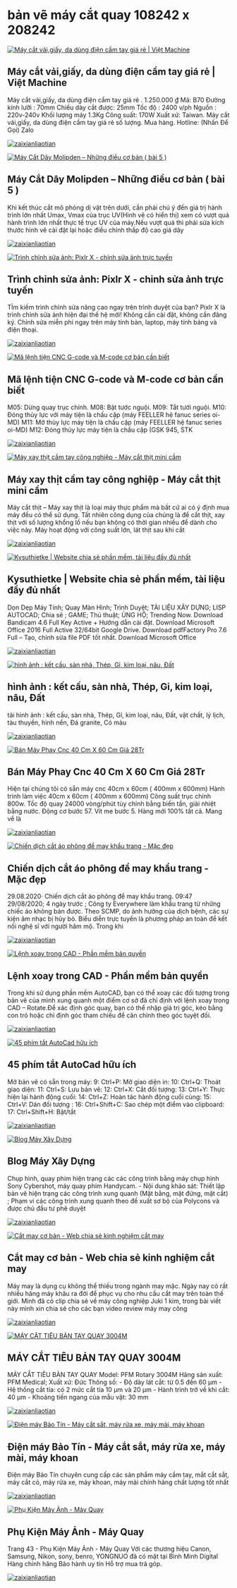 # bản vẽ máy cắt quay 108242 x 208242
<a href="https://mnn.zoosnet.net/LR/Chatpre.aspx?id=MNN94995150&p=https://topgrinding.com/" target="_blank">![Máy cắt vải,giấy, da dùng điện cầm tay giá rẻ | Việt Machine](https://github.com/technlg/images/blob/main/2.jpg)</a>
## Máy cắt vải,giấy, da dùng điện cầm tay giá rẻ | Việt Machine
Máy cắt vải,giấy, da dùng điện cầm tay giá rẻ . 1.250.000 ₫ Mã: B70 Đường kính lưỡi : 70mm Chiều dày cắt được: 25mm Tốc độ : 2400 v/ph Nguồn : 220v-240v Khối lượng máy 1.3Kg Công suất: 170W Xuất xứ: Taiwan. Máy cắt vải,giấy, da dùng điện cầm tay giá rẻ số lượng. Mua hàng. Hotline: (Nhấn Để Gọi) Zalo 
<a href="https://mnn.zoosnet.net/LR/Chatpre.aspx?id=MNN94995150&p=https://topgrinding.com/" target="_blank"><img src="https://github.com/technlg/images/raw/main/chat11.jpg" alt="zaixianliaotian"/></a><a href="//whatsapp.shibangsoft.com/WhatsApp.php" ><img src="https://github.com/technlg/images/raw/main/chat11.png" alt=""></a>
<a href="https://mnn.zoosnet.net/LR/Chatpre.aspx?id=MNN94995150&p=https://topgrinding.com/" target="_blank">![Máy Cắt Dây Molipden – Những điều cơ bản ( bài 5 )](https://github.com/technlg/images/blob/main/23.jpg)</a>
## Máy Cắt Dây Molipden – Những điều cơ bản ( bài 5 )
Khi kết thúc cắt mô phỏng dị vật trên dưới, cần phải chú ý đến giá trị hành trình lớn nhất Umax, Vmax của trục UV(Hình vẽ có hiển thị) xem có vượt quá hành trình lớn nhất thực tế trục UV của máy.Nếu vượt quá thì phải sửa kích thước hình vẽ cài đặt lại hoặc điều chỉnh thấp độ cao giá dây 
<a href="https://mnn.zoosnet.net/LR/Chatpre.aspx?id=MNN94995150&p=https://topgrinding.com/" target="_blank"><img src="https://github.com/technlg/images/raw/main/chat11.jpg" alt="zaixianliaotian"/></a><a href="//whatsapp.shibangsoft.com/WhatsApp.php" ><img src="https://github.com/technlg/images/raw/main/chat11.png" alt=""></a>
<a href="https://mnn.zoosnet.net/LR/Chatpre.aspx?id=MNN94995150&p=https://topgrinding.com/" target="_blank">![Trình chỉnh sửa ảnh: Pixlr X - chỉnh sửa ảnh trực tuyến ](https://github.com/technlg/images/blob/main/40.jpg)</a>
## Trình chỉnh sửa ảnh: Pixlr X - chỉnh sửa ảnh trực tuyến 
TÌm kiếm trình chỉnh sửa nâng cao ngay trên trình duyệt của bạn? Pixlr X là trình chỉnh sửa ảnh hiện đại thế hệ mới! Không cần cài đặt, không cần đăng ký. Chỉnh sửa miễn phí ngay trên máy tính bàn, laptop, máy tính bảng và điện thoại.
<a href="https://mnn.zoosnet.net/LR/Chatpre.aspx?id=MNN94995150&p=https://topgrinding.com/" target="_blank"><img src="https://github.com/technlg/images/raw/main/chat11.jpg" alt="zaixianliaotian"/></a><a href="//whatsapp.shibangsoft.com/WhatsApp.php" ><img src="https://github.com/technlg/images/raw/main/chat11.png" alt=""></a>
<a href="https://mnn.zoosnet.net/LR/Chatpre.aspx?id=MNN94995150&p=https://topgrinding.com/" target="_blank">![Mã lệnh tiện CNC G-code và M-code cơ bản cần biết](https://github.com/technlg/images/blob/main/23.jpg)</a>
## Mã lệnh tiện CNC G-code và M-code cơ bản cần biết
M05: Dừng quay trục chính. M08: Bật tước nguội. M09: Tắt tưới nguội. M10: Đóng thủy lực với máy tiện là chấu cặp (máy FEELLER hệ fanuc series oi-MD) M11: Mở thủy lực máy tiện là chấu cặp (máy FEELLER hệ fanuc series oi-MD) M12: Đóng thủy lực máy tiện là chấu cặp (GSK 945, STK 
<a href="https://mnn.zoosnet.net/LR/Chatpre.aspx?id=MNN94995150&p=https://topgrinding.com/" target="_blank"><img src="https://github.com/technlg/images/raw/main/chat11.jpg" alt="zaixianliaotian"/></a><a href="//whatsapp.shibangsoft.com/WhatsApp.php" ><img src="https://github.com/technlg/images/raw/main/chat11.png" alt=""></a>
<a href="https://mnn.zoosnet.net/LR/Chatpre.aspx?id=MNN94995150&p=https://topgrinding.com/" target="_blank">![Máy xay thịt cầm tay công nghiệp - Máy cắt thịt mini cầm ](https://github.com/technlg/images/blob/main/42.jpg)</a>
## Máy xay thịt cầm tay công nghiệp - Máy cắt thịt mini cầm 
Máy cắt thịt – Máy xay thịt là loại máy thực phẩm mà bất cứ ai có ý định mua máy đều có thể sử dụng. Tất nhiên công dụng của chúng là để cắt thịt, xay thịt với số lượng khổng lồ nếu bạn không có thời gian nhiều để dành cho việc này. Máy hoạt động với công suất lớn, lát thịt sau khi cắt 
<a href="https://mnn.zoosnet.net/LR/Chatpre.aspx?id=MNN94995150&p=https://topgrinding.com/" target="_blank"><img src="https://github.com/technlg/images/raw/main/chat11.jpg" alt="zaixianliaotian"/></a><a href="//whatsapp.shibangsoft.com/WhatsApp.php" ><img src="https://github.com/technlg/images/raw/main/chat11.png" alt=""></a>
<a href="https://mnn.zoosnet.net/LR/Chatpre.aspx?id=MNN94995150&p=https://topgrinding.com/" target="_blank">![Kysuthietke | Website chia sẻ phần mềm, tài liệu đầy đủ nhất](https://github.com/technlg/images/blob/main/22.jpg)</a>
## Kysuthietke | Website chia sẻ phần mềm, tài liệu đầy đủ nhất
Dọn Dẹp Máy Tính; Quay Màn Hình; Trình Duyệt; TÀI LIỆU XÂY DỰNG; LISP AUTOCAD; Chia sẻ ; GAME; Thủ thuật; ỦNG HỘ; Trending Now. Download Bandicam 4.6 Full Key Active + Hướng dẫn cài đặt. Download Microsoft Office 2016 Full Active 32/64bit Google Drive. Download pdfFactory Pro 7.6 Full – Tạo, chỉnh sửa file PDF tốt nhất. Download Microsoft Office 
<a href="https://mnn.zoosnet.net/LR/Chatpre.aspx?id=MNN94995150&p=https://topgrinding.com/" target="_blank"><img src="https://github.com/technlg/images/raw/main/chat11.jpg" alt="zaixianliaotian"/></a><a href="//whatsapp.shibangsoft.com/WhatsApp.php" ><img src="https://github.com/technlg/images/raw/main/chat11.png" alt=""></a>
<a href="https://mnn.zoosnet.net/LR/Chatpre.aspx?id=MNN94995150&p=https://topgrinding.com/" target="_blank">![hình ảnh : kết cấu, sàn nhà, Thép, Gỉ, kim loại, nâu, Đất ](https://github.com/technlg/images/blob/main/11.jpg)</a>
## hình ảnh : kết cấu, sàn nhà, Thép, Gỉ, kim loại, nâu, Đất 
tải hình ảnh : kết cấu, sàn nhà, Thép, Gỉ, kim loại, nâu, Đất, vật chất, lý lịch, tàu thuyền, hình nền, Đá granite, Có màu 
<a href="https://mnn.zoosnet.net/LR/Chatpre.aspx?id=MNN94995150&p=https://topgrinding.com/" target="_blank"><img src="https://github.com/technlg/images/raw/main/chat11.jpg" alt="zaixianliaotian"/></a><a href="//whatsapp.shibangsoft.com/WhatsApp.php" ><img src="https://github.com/technlg/images/raw/main/chat11.png" alt=""></a>
<a href="https://mnn.zoosnet.net/LR/Chatpre.aspx?id=MNN94995150&p=https://topgrinding.com/" target="_blank">![Bán Máy Phay Cnc 40 Cm X 60 Cm Giá 28Tr](https://github.com/technlg/images/blob/main/2.jpg)</a>
## Bán Máy Phay Cnc 40 Cm X 60 Cm Giá 28Tr
Hiện tại chúng tôi có sẵn máy cnc 40cm x 60cm ( 400mm x 600mm) Hành trình làm việc 40cm x 60cm ( 400mm x 600mm) Công suất trục chính 800w. Tốc độ quay 24000 vòng/phút tùy chỉnh bằng biến tần, giải nhiệt bằng nước. Động cơ bước 57. Vít me bước 5. Hàng mới 100% tất cả. Mang về là 
<a href="https://mnn.zoosnet.net/LR/Chatpre.aspx?id=MNN94995150&p=https://topgrinding.com/" target="_blank"><img src="https://github.com/technlg/images/raw/main/chat11.jpg" alt="zaixianliaotian"/></a><a href="//whatsapp.shibangsoft.com/WhatsApp.php" ><img src="https://github.com/technlg/images/raw/main/chat11.png" alt=""></a>
<a href="https://mnn.zoosnet.net/LR/Chatpre.aspx?id=MNN94995150&p=https://topgrinding.com/" target="_blank">![Chiến dịch cắt áo phông để may khẩu trang - Mặc đẹp ](https://github.com/technlg/images/blob/main/49.jpg)</a>
## Chiến dịch cắt áo phông để may khẩu trang - Mặc đẹp 
29.08.2020· Chiến dịch cắt áo phông để may khẩu trang. 09:47 29/08/2020; 4 ngày trước ; Công ty Everywhere làm khẩu trang từ những chiếc áo không bán được. Theo SCMP, do ảnh hưởng của dịch bệnh, các sự kiện âm nhạc bị hủy bỏ. Biểu diễn trực tuyến là phương pháp an toàn để kết nối nghệ sĩ với người hâm mộ. Trong khi 
<a href="https://mnn.zoosnet.net/LR/Chatpre.aspx?id=MNN94995150&p=https://topgrinding.com/" target="_blank"><img src="https://github.com/technlg/images/raw/main/chat11.jpg" alt="zaixianliaotian"/></a><a href="//whatsapp.shibangsoft.com/WhatsApp.php" ><img src="https://github.com/technlg/images/raw/main/chat11.png" alt=""></a>
<a href="https://mnn.zoosnet.net/LR/Chatpre.aspx?id=MNN94995150&p=https://topgrinding.com/" target="_blank">![Lệnh xoay trong CAD - Phần mềm bản quyền](https://github.com/technlg/images/blob/main/23.jpg)</a>
## Lệnh xoay trong CAD - Phần mềm bản quyền
Trong khi sử dụng phần mềm AutoCAD, bạn có thể xoay các đối tượng trong bản vẽ của mình xung quanh một điểm cơ sở đã chỉ định với lệnh xoay trong CAD – Rotate.Để xác định góc quay, bạn có thể nhập giá trị góc, kéo bằng con trỏ hoặc chỉ định góc tham chiếu để căn chỉnh theo góc tuyệt đối.
<a href="https://mnn.zoosnet.net/LR/Chatpre.aspx?id=MNN94995150&p=https://topgrinding.com/" target="_blank"><img src="https://github.com/technlg/images/raw/main/chat11.jpg" alt="zaixianliaotian"/></a><a href="//whatsapp.shibangsoft.com/WhatsApp.php" ><img src="https://github.com/technlg/images/raw/main/chat11.png" alt=""></a>
<a href="https://mnn.zoosnet.net/LR/Chatpre.aspx?id=MNN94995150&p=https://topgrinding.com/" target="_blank">![45 phím tắt AutoCad hữu ích](https://github.com/technlg/images/blob/main/38.jpg)</a>
## 45 phím tắt AutoCad hữu ích
Mở bản vẽ có sẵn trong máy: 9: Ctrl+P: Mở giao diện in: 10: Ctrl+Q: Thoát giao diện: 11: Ctrl+S: Lưu bản vẽ: 12: Ctrl+X: Cắt đối tượng: 13: Ctrl+Y: Thực hiện lại hành động cuối: 14: Ctrl+Z: Hoàn tác hành động cuối cùng: 15: Ctrl+V: Dán đối tượng : 16: Ctrl+Shift+C: Sao chép một điểm vào clipboard: 17: Ctrl+Shift+H: Bật/tắt 
<a href="https://mnn.zoosnet.net/LR/Chatpre.aspx?id=MNN94995150&p=https://topgrinding.com/" target="_blank"><img src="https://github.com/technlg/images/raw/main/chat11.jpg" alt="zaixianliaotian"/></a><a href="//whatsapp.shibangsoft.com/WhatsApp.php" ><img src="https://github.com/technlg/images/raw/main/chat11.png" alt=""></a>
<a href="https://mnn.zoosnet.net/LR/Chatpre.aspx?id=MNN94995150&p=https://topgrinding.com/" target="_blank">![Blog Máy Xây Dựng](https://github.com/technlg/images/blob/main/11.jpg)</a>
## Blog Máy Xây Dựng
Chụp hình, quay phim hiện trạng các các công trình bằng máy chụp hình Sony Cybershot, máy quay phim Handycam. - Nội dung khảo sát: Thiết lập bản vẽ hiện trạng các công trình xung quanh (Mặt bằng, mặt đứng, mặt cắt) ; Phạm vi các công trình xung quanh theo đề xuất sơ bộ của Polycons và được chủ đầu tư phê duyệt 
<a href="https://mnn.zoosnet.net/LR/Chatpre.aspx?id=MNN94995150&p=https://topgrinding.com/" target="_blank"><img src="https://github.com/technlg/images/raw/main/chat11.jpg" alt="zaixianliaotian"/></a><a href="//whatsapp.shibangsoft.com/WhatsApp.php" ><img src="https://github.com/technlg/images/raw/main/chat11.png" alt=""></a>
<a href="https://mnn.zoosnet.net/LR/Chatpre.aspx?id=MNN94995150&p=https://topgrinding.com/" target="_blank">![Cắt may cơ bản - Web chia sẻ kinh nghiệm cắt may](https://github.com/technlg/images/blob/main/17.jpg)</a>
## Cắt may cơ bản - Web chia sẻ kinh nghiệm cắt may
Máy may là dụng cụ không thể thiếu trong ngành may mặc. Ngày nay có rất nhiều hãng máy khâu ra đời để phục vụ cho nhu cầu cắt may trên toàn thế giới. Mình đã có clip chia sẻ về máy công nghiệp Juki 1 kim, trong bài viết này mình xin chia sẻ cho các bạn video review máy may công 
<a href="https://mnn.zoosnet.net/LR/Chatpre.aspx?id=MNN94995150&p=https://topgrinding.com/" target="_blank"><img src="https://github.com/technlg/images/raw/main/chat11.jpg" alt="zaixianliaotian"/></a><a href="//whatsapp.shibangsoft.com/WhatsApp.php" ><img src="https://github.com/technlg/images/raw/main/chat11.png" alt=""></a>
<a href="https://mnn.zoosnet.net/LR/Chatpre.aspx?id=MNN94995150&p=https://topgrinding.com/" target="_blank">![MÁY CẮT TIÊU BẢN TAY QUAY 3004M](https://github.com/technlg/images/blob/main/53.jpg)</a>
## MÁY CẮT TIÊU BẢN TAY QUAY 3004M
MÁY CẮT TIÊU BẢN TAY QUAY Model: PFM Rotary 3004M Hãng sản xuất: PFM Medical; Xuất xứ: Đức  Thông số: - Độ dày lát cắt: từ 0.5 đến 60 µm - Hệ thống cắt tỉa: có 2 mức cắt tỉa 10 µm và 20 µm - Hành trình trở về khi cắt: 40 µm - Khoảng tiến ngang của mẫu vật: 30 mm
<a href="https://mnn.zoosnet.net/LR/Chatpre.aspx?id=MNN94995150&p=https://topgrinding.com/" target="_blank"><img src="https://github.com/technlg/images/raw/main/chat11.jpg" alt="zaixianliaotian"/></a><a href="//whatsapp.shibangsoft.com/WhatsApp.php" ><img src="https://github.com/technlg/images/raw/main/chat11.png" alt=""></a>
<a href="https://mnn.zoosnet.net/LR/Chatpre.aspx?id=MNN94995150&p=https://topgrinding.com/" target="_blank">![Điện máy Bảo Tín - Máy cắt sắt, máy rửa xe, máy mài, máy khoan](https://github.com/technlg/images/blob/main/27.jpg)</a>
## Điện máy Bảo Tín - Máy cắt sắt, máy rửa xe, máy mài, máy khoan
Điện máy Bảo Tín chuyên cung cấp các sản phẩm máy cầm tay, mắt cắt sắt, máy cắt cỏ, máy rửa xe, máy khoan, máy mài chính hãng chất lượng tốt nhất
<a href="https://mnn.zoosnet.net/LR/Chatpre.aspx?id=MNN94995150&p=https://topgrinding.com/" target="_blank"><img src="https://github.com/technlg/images/raw/main/chat11.jpg" alt="zaixianliaotian"/></a><a href="//whatsapp.shibangsoft.com/WhatsApp.php" ><img src="https://github.com/technlg/images/raw/main/chat11.png" alt=""></a>
<a href="https://mnn.zoosnet.net/LR/Chatpre.aspx?id=MNN94995150&p=https://topgrinding.com/" target="_blank">![Phụ Kiện Máy Ảnh - Máy Quay](https://github.com/technlg/images/blob/main/66.jpg)</a>
## Phụ Kiện Máy Ảnh - Máy Quay
Trang 43 - Phụ Kiện Máy Ảnh - Máy Quay Với các thương hiệu Canon, Samsung, Nikon, sony, benro, YONGNUO đã có mặt tại Bình Minh Digital Hàng chính hãng Bảo hành uy tín Hỗ trợ mua trả góp.
<a href="https://mnn.zoosnet.net/LR/Chatpre.aspx?id=MNN94995150&p=https://topgrinding.com/" target="_blank"><img src="https://github.com/technlg/images/raw/main/chat11.jpg" alt="zaixianliaotian"/></a><a href="//whatsapp.shibangsoft.com/WhatsApp.php" ><img src="https://github.com/technlg/images/raw/main/chat11.png" alt=""></a>

